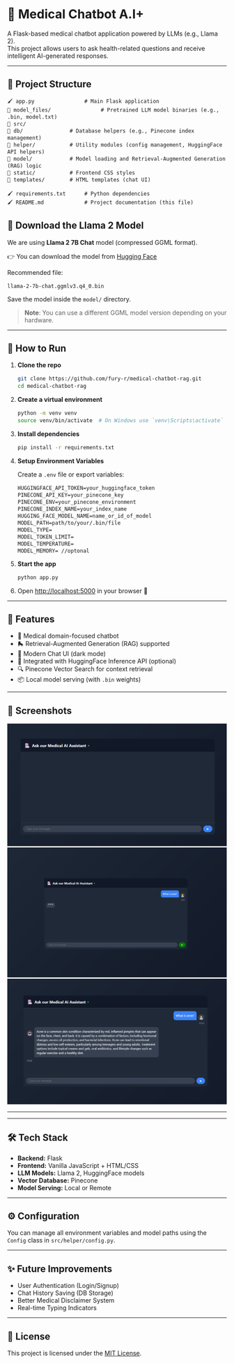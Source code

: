 # 🏪 Medical Chatbot A.I+

A Flask-based medical chatbot application powered by LLMs (e.g., Llama 2).  
This project allows users to ask health-related questions and receive intelligent AI-generated responses.

---

## 📂 Project Structure

```
🖌️ app.py                # Main Flask application
📂 model_files/                # Pretrained LLM model binaries (e.g., .bin, model.txt)
📂 src/
📌 db/               # Database helpers (e.g., Pinecone index management)
📌 helper/           # Utility modules (config management, HuggingFace API helpers)
📌 model/            # Model loading and Retrieval-Augmented Generation (RAG) logic
📌 static/           # Frontend CSS styles
📌 templates/        # HTML templates (chat UI)

🖌️ requirements.txt      # Python dependencies
🖌️ README.md             # Project documentation (this file)
```
## 👅 Download the Llama 2 Model
We are using **Llama 2 7B Chat** model (compressed GGML format).

👉 You can download the model from [Hugging Face](https://huggingface.co/TheBloke/Llama-2-7B-Chat-GGML/tree/main)

Recommended file:
```
llama-2-7b-chat.ggmlv3.q4_0.bin
```
Save the model inside the `model/` directory.

> **Note**: You can use a different GGML model version depending on your hardware.

---

## 🚀 How to Run

1. **Clone the repo**
   ```bash
   git clone https://github.com/fury-r/medical-chatbot-rag.git
   cd medical-chatbot-rag
   ```

2. **Create a virtual environment**
   ```bash
   python -m venv venv
   source venv/bin/activate  # On Windows use `venv\Scripts\activate`
   ```

3. **Install dependencies**
   ```bash
   pip install -r requirements.txt
   ```

4. **Setup Environment Variables**

   Create a `.env` file or export variables:

   ```env
   HUGGINGFACE_API_TOKEN=your_huggingface_token
   PINECONE_API_KEY=your_pinecone_key
   PINECONE_ENV=your_pinecone_environment
   PINECONE_INDEX_NAME=your_index_name
   HUGGING_FACE_MODEL_NAME=name_or_id_of_model
   MODEL_PATH=path/to/your/.bin/file
   MODEL_TYPE=
   MODEL_TOKEN_LIMIT=
   MODEL_TEMPERATURE=
   MODEL_MEMORY= //optonal
   ```

4. **Start the app**
   ```bash
   python app.py
   ```

5. Open [http://localhost:5000](http://localhost:5000) in your browser 🎯

---

## 💅 Features

- 🏥 Medical domain-focused chatbot
- 🛼 Retrieval-Augmented Generation (RAG) supported
- 💬 Modern Chat UI (dark mode)
- 🔗 Integrated with HuggingFace Inference API (optional)
- 🔍 Pinecone Vector Search for context retrieval
- 📦 Local model serving (with `.bin` weights)

---
## 📸 Screenshots


![Landing Page](./images/output-2.png)
![Landing Page](./images/output-1.png)
![Bot Answer](./images/bot-answer.png)

---

---

## 🛠️ Tech Stack

- **Backend:** Flask
- **Frontend:** Vanilla JavaScript + HTML/CSS
- **LLM Models:** Llama 2, HuggingFace models
- **Vector Database:** Pinecone
- **Model Serving:** Local or Remote

---

## ⚙️ Configuration

You can manage all environment variables and model paths using the `Config` class in `src/helper/config.py`.

---

## ✨ Future Improvements

- User Authentication (Login/Signup)
- Chat History Saving (DB Storage)
- Better Medical Disclaimer System
- Real-time Typing Indicators

---

## 📄 License

This project is licensed under the [MIT License](LICENSE).
